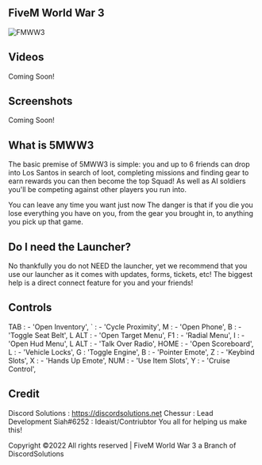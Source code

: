## FiveM World War 3
![FMWW3](https://media.discordapp.net/attachments/1040002314280386620/1053866627235598386/2_20221217_014030_0001.png?width=719&height=404)



## Videos
Coming Soon!

## Screenshots
Coming Soon!


## What is 5MWW3
The basic premise of 5MWW3 is simple: you and up to 6 friends can drop into Los Santos in search of loot, completing missions and finding gear to earn rewards you can then become the top Squad! As well as AI soldiers you'll be competing against other players you run into.

You can leave any time you want just now The danger is that if you die you lose everything you have on you, from the gear you brought in, to anything you pick up that game. 



## Do I need the Launcher?
No thankfully you do not NEED the launcher, yet we recommend that you use our launcher as it comes with updates, forms, tickets, etc! The biggest help is a direct connect feature for you and your friends!

## Controls
TAB : - 'Open Inventory',
` : - 'Cycle Proximity',
M : - 'Open Phone',
B : - 'Toggle Seat Belt',
L ALT : - 'Open Target Menu',
F1 : - 'Radial Menu',
I : - 'Open Hud Menu',
L ALT : - 'Talk Over Radio',
HOME : - 'Open Scoreboard',
L : - 'Vehicle Locks',
G : 'Toggle Engine',
B : - 'Pointer Emote',
Z : - 'Keybind Slots',
X : - 'Hands Up Emote',
NUM : - 'Use Item Slots',
Y : - 'Cruise Control',


## Credit
Discord Solutions : https://discordsolutions.net
Chessur : Lead Development
Siah#6252 : Ideaist/Contriubtor
You all for helping us make this!

Copyright ©2022 All rights reserved | FiveM World War 3 a Branch of DiscordSolutions
